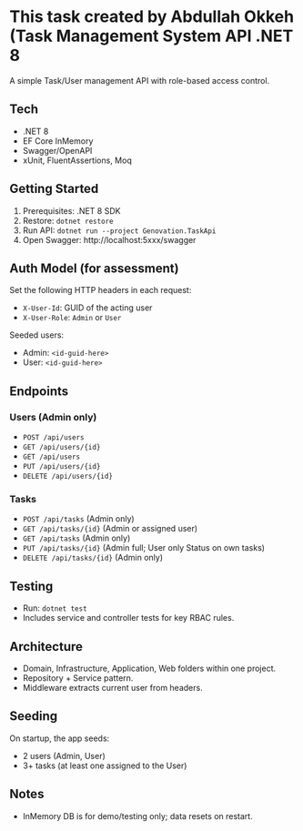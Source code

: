 # This task created by Abdullah Okkeh (Task Management System API .NET 8

A simple Task/User management API with role-based access control.

## Tech
- .NET 8
- EF Core InMemory
- Swagger/OpenAPI
- xUnit, FluentAssertions, Moq

## Getting Started
1. Prerequisites: .NET 8 SDK
2. Restore: `dotnet restore`
3. Run API: `dotnet run --project Genovation.TaskApi`
4. Open Swagger: http://localhost:5xxx/swagger

## Auth Model (for assessment)
Set the following HTTP headers in each request:
- `X-User-Id`: GUID of the acting user
- `X-User-Role`: `Admin` or `User`

Seeded users:
- Admin: `<id-guid-here>`
- User:  `<id-guid-here>`

## Endpoints
### Users (Admin only)
- `POST /api/users`
- `GET /api/users/{id}`
- `GET /api/users`
- `PUT /api/users/{id}`
- `DELETE /api/users/{id}`

### Tasks
- `POST /api/tasks` (Admin only)
- `GET /api/tasks/{id}` (Admin or assigned user)
- `GET /api/tasks` (Admin only)
- `PUT /api/tasks/{id}` (Admin full; User only Status on own tasks)
- `DELETE /api/tasks/{id}` (Admin only)

## Testing
- Run: `dotnet test`
- Includes service and controller tests for key RBAC rules.

## Architecture
- Domain, Infrastructure, Application, Web folders within one project.
- Repository + Service pattern.
- Middleware extracts current user from headers.

## Seeding
On startup, the app seeds:
- 2 users (Admin, User)
- 3+ tasks (at least one assigned to the User)

## Notes
- InMemory DB is for demo/testing only; data resets on restart.
